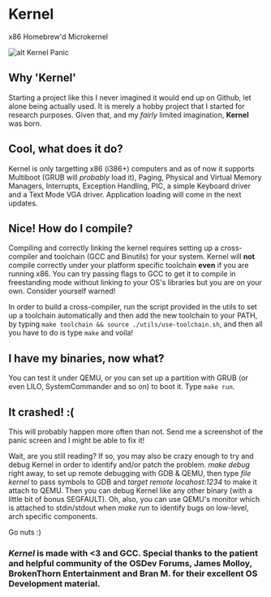 # Kernel
x86 Homebrew'd Microkernel

![alt Kernel Panic](https://github.com/naliferopoulos/Kernel/blob/master/kernel_panic.png/)

## Why 'Kernel'
Starting a project like this I never imagined it would end up on Github, let alone being actually used. It is merely a hobby project that I started for research purposes. Given that, and my *fairly* limited imagination, **Kernel** was born.

## Cool, what does it do?
Kernel is only targetting x86 (i386+) computers and as of now it supports Multiboot (GRUB will *probably* load it), Paging, Physical and Virtual Memory Managers, Interrupts, Exception Handling, PIC, a simple Keyboard driver and a Text Mode VGA driver. Application loading will come in the next updates.

## Nice! How do I compile?
Compiling and correctly linking the kernel requires setting up a cross-compiler and toolchain (GCC and Binutils) for your system. Kernel will **not** compile correctly under your platform specific toolchain **even** if you are running x86. You can try passing flags to GCC to get it to compile in freestanding mode without linking to your OS's libraries but you are on your own. Consider yourself warned!

In order to build a cross-compiler, run the script provided in the utils to set up a toolchain automatically and then add the new toolchain to your PATH, by typing `make toolchain && source ./utils/use-toolchain.sh`, and then all you have to do is type `make` and voila!

## I have my binaries, now what?
You can test it under QEMU, or you can set up a partition with GRUB (or even LILO, SystemCommander and so on) to boot it. Type `make run`.

## It crashed! :(
This will probably happen more often than not. Send me a screenshot of the panic screen and I might be able to fix it!

Wait, are you still reading? If so, you may also be crazy enough to try and debug Kernel in order to identify and/or patch the problem. *make debug* right away, to set up remote debugging with GDB & QEMU, then type *file kernel* to pass symbols to GDB and *target remote locahost:1234* to make it attach to QEMU. Then you can debug Kernel like any other binary (with a little bit of bonus SEGFAULT). Oh, also, you can use QEMU's monitor which is attached to stdin/stdout when *make run* to identify bugs on low-level, arch specific components.

Go nuts :)

### *Kernel* is made with <3 and GCC. Special thanks to the patient and helpful community of the OSDev Forums, James Molloy, BrokenThorn Entertainment and Bran M. for their excellent OS Development material.
